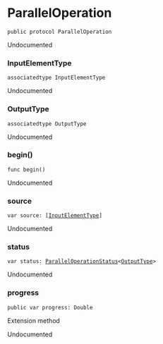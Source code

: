 # ParallelOperation
<pre class="highlight swift"><code><span class="kd">public</span> <span class="kd">protocol</span> <span class="kt">ParallelOperation</span></code></pre>

<p>Undocumented</p>

### InputElementType
<pre class="highlight swift"><code><span class="kd">associatedtype</span> <span class="kt">InputElementType</span></code></pre>

<p>Undocumented</p>

### OutputType
<pre class="highlight swift"><code><span class="kd">associatedtype</span> <span class="kt">OutputType</span></code></pre>

<p>Undocumented</p>

### begin()
<pre class="highlight swift"><code><span class="kd">func</span> <span class="nf">begin</span><span class="p">()</span></code></pre>

<p>Undocumented</p>

### source
<pre class="highlight swift"><code><span class="k">var</span> <span class="nv">source</span><span class="p">:</span> <span class="p">[</span><span class="kt"><a href="../Protocols/ParallelOperation.md#/s:13ParallelFlock0A9OperationP16InputElementType">InputElementType</a></span><span class="p">]</span></code></pre>

<p>Undocumented</p>

### status
<pre class="highlight swift"><code><span class="k">var</span> <span class="nv">status</span><span class="p">:</span> <span class="kt"><a href="../Enums/ParallelOperationStatus.md">ParallelOperationStatus</a></span><span class="o">&lt;</span><span class="kt"><a href="../Protocols/ParallelOperation.md#/s:13ParallelFlock0A9OperationP10OutputType">OutputType</a></span><span class="o">&gt;</span></code></pre>

<p>Undocumented</p>

### progress
<pre class="highlight swift"><code><span class="kd">public</span> <span class="k">var</span> <span class="nv">progress</span><span class="p">:</span> <span class="kt">Double</span></code></pre>

Extension method
<p>Undocumented</p>

